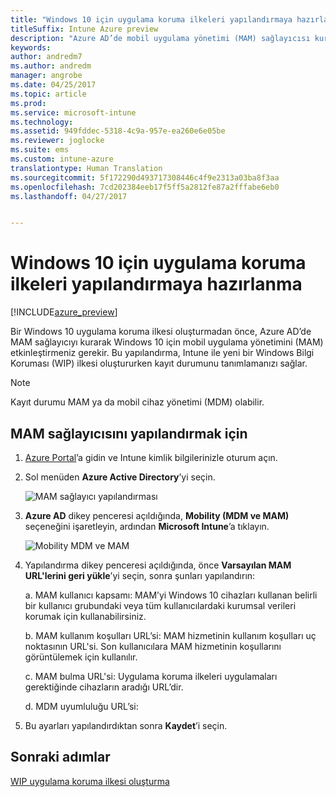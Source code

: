 ```yaml
---
title: "Windows 10 için uygulama koruma ilkeleri yapılandırmaya hazırlanma | Microsoft Docs"
titleSuffix: Intune Azure preview
description: "Azure AD’de mobil uygulama yönetimi (MAM) sağlayıcısı kurma"
keywords: 
author: andredm7
ms.author: andredm
manager: angrobe
ms.date: 04/25/2017
ms.topic: article
ms.prod: 
ms.service: microsoft-intune
ms.technology: 
ms.assetid: 949fddec-5318-4c9a-957e-ea260e6e05be
ms.reviewer: joglocke
ms.suite: ems
ms.custom: intune-azure
translationtype: Human Translation
ms.sourcegitcommit: 5f172290d493717308446c4f9e2313a03ba8f3aa
ms.openlocfilehash: 7cd202384eeb17f5ff5a2812fe87a2fffabe6eb0
ms.lasthandoff: 04/27/2017


---
```


# <a name="get-ready-to-configure-app-protection-policies-for-windows-10"></a>Windows 10 için uygulama koruma ilkeleri yapılandırmaya hazırlanma

[!INCLUDE[azure_preview](../includes/azure_preview.md)]

Bir Windows 10 uygulama koruma ilkesi oluşturmadan önce, Azure AD’de MAM sağlayıcıyı kurarak Windows 10 için mobil uygulama yönetimini (MAM) etkinleştirmeniz gerekir. Bu yapılandırma, Intune ile yeni bir Windows Bilgi Koruması (WIP) ilkesi oluştururken kayıt durumunu tanımlamanızı sağlar.

> [!NOTE]
> Kayıt durumu MAM ya da mobil cihaz yönetimi (MDM) olabilir.

## <a name="to-configure-the-mam-provider"></a>MAM sağlayıcısını yapılandırmak için

1.  [Azure Portal](https://portal.azure.com/)’a gidin ve Intune kimlik bilgilerinizle oturum açın.

2.  Sol menüden **Azure Active Directory**’yi seçin.

    ![MAM sağlayıcı yapılandırması](../media/AppManagement/mam-provider-sc-1.png)

3.  **Azure AD** dikey penceresi açıldığında, **Mobility (MDM ve MAM)** seçeneğini işaretleyin, ardından **Microsoft Intune**’a tıklayın.

    ![Mobility MDM ve MAM](../media/AppManagement/mam-provider-sc-1.png)

4.  Yapılandırma dikey penceresi açıldığında, önce **Varsayılan MAM URL'lerini geri yükle**’yi seçin, sonra şunları yapılandırın:

    a.  MAM kullanıcı kapsamı: MAM’yi Windows 10 cihazları kullanan belirli bir kullanıcı grubundaki veya tüm kullanıcılardaki kurumsal verileri korumak için kullanabilirsiniz.

    b.  MAM kullanım koşulları URL’si: MAM hizmetinin kullanım koşulları uç noktasının URL'si. Son kullanıcılara MAM hizmetinin koşullarını görüntülemek için kullanılır.

    c.  MAM bulma URL'si: Uygulama koruma ilkeleri uygulamaları gerektiğinde cihazların aradığı URL’dir.

    d.  MDM uyumluluğu URL’si:

5.  Bu ayarları yapılandırdıktan sonra **Kaydet**’i seçin.

## <a name="next-steps"></a>Sonraki adımlar

[WIP uygulama koruma ilkesi oluşturma](https://docs.microsoft.com/intune-azure/manage-apps/create-windows-information-protection-policy-with-intune)

